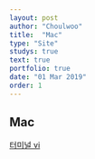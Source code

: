 ```yaml
---
layout: post
author: "Choulwoo"
title:  "Mac"
type: "Site"
studys: true
text: true
portfolio: true
date: "01 Mar 2019"
order: 1
---
```


## Mac
[터미널 vi](https://wiki.kldp.org/KoreanDoc/html/Vim_Guide-KLDP/Vim_Guide-KLDP.html)<br>
